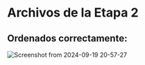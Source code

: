 # Archivos de la Etapa 2
## Ordenados correctamente:

![Screenshot from 2024-09-19 20-57-27](https://github.com/user-attachments/assets/9dca5bc7-18b1-4b85-a7ee-ada2d5ec6756)
